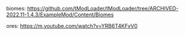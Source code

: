 biomes: 
https://github.com/tModLoader/tModLoader/tree/ARCHIVED-2022.11-1.4.3/ExampleMod/Content/Biomes

ores: 
https://m.youtube.com/watch?v=YRB6T4KFvV0
